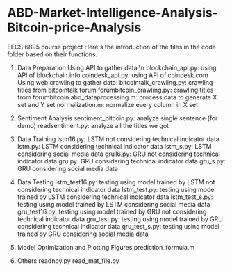 # ABD-Market-Intelligence-Analysis-Bitcoin-price-Analysis
EECS 6895 course project
Here's the introduction of the files in the code folder based on their functions.
1. Data Preparation
Using API to gather data:\n
blockchain_api.py: using API of blockchain.info
coindesk_api.py: using API of coindesk.com
Using web crawling to gather data:
bitcointalk_crawling.py: crawling titles from bitcointalk forum
forumbitcoin_crawling.py: crawling titles from forumbitcoin
abd_dataprocessing.m: process data to generate X set and Y set
normalization.m: normalize every column in X set

2. Sentiment Analysis
sentiment_bitcoin.py: analyze single sentence (for demo)
readsentiment.py: analyze all the titles we got

3. Data Training
lstm16.py: LSTM not considering technical indicator data
lstm.py: LSTM considering technical indicator data
lstm_s.py: LSTM considering social media data
gru16.py: GRU not considering technical indicator data
gru.py: GRU considering technical indicator data
gru_s.py: GRU considering social media data

4. Data Testing
lstm_test16.py: testing using model trained by LSTM not considering technical indicator data
lstm_test.py: testing using model trained by LSTM considering technical indicator data
lstm_test_s.py: testing using model trained by LSTM considering social media data
gru_test16.py: testing using model trained by GRU not considering technical indicator data
gru_test.py: testing using model trained by GRU considering technical indicator data
gru_test_s.py: testing using model trained by GRU considering social media data

5. Model Optimization and Plotting Figures
prediction_formula.m

6. Others
readnpy.py
read_mat_file.py
